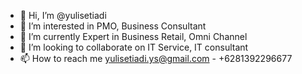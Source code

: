 - 👋 Hi, I’m @yulisetiadi
- 👀 I’m interested in PMO, Business Consultant
- 🌱 I’m currently Expert in Business Retail, Omni Channel
- 💞️ I’m looking to collaborate on IT Service, IT consultant
- 📫 How to reach me yulisetiadi.ys@gmail.com - +6281392296677

<!---
yulisetiadi/yulisetiadi is a ✨ special ✨ repository because its `README.md` (this file) appears on your GitHub profile.
You can click the Preview link to take a look at your changes.
--->
